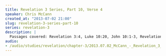 ```yaml
--- 
title: Revelation 3 Series, Part 10, Verse 4
speaker: Chris McCann
created_at: "2013-07-02 21:00"
slug: revelation-3-series-part-10
series: revelation-3
description: |
  Passages covered: Revelation 3:4, Luke 10:20, John 10:1-3, Revelation 3:5,18, Revelation 7:9-13, Revelation 19:6-8, 1 Corinthians 6:9-11.
audio: 
- /audio/studies/revelation/chapter-3/2013.07.02_McCann_-_Revelation_3_Series_Part_10.yaml
---
```


